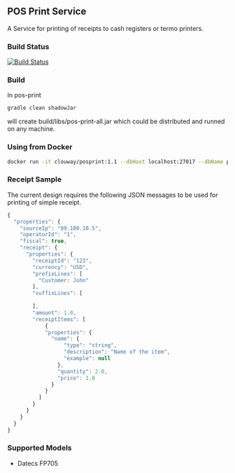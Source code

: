## POS Print Service 

A Service for printing of receipts to cash registers or termo printers.


### Build Status

[![Build Status](https://travis-ci.org/clouway/pos-print.svg)](https://travis-ci.org/clouway/pos-print)

### Build

In pos-print
```sh
gradle clean shadowJar
```
will create build/libs/pos-print-all.jar which could be distributed 
and runned on any machine.

### Using from Docker

```sh
docker run -it clouway/posprint:1.1 --dbHost localhost:27017 --dbName posprint
```

### Receipt Sample 

The current design requires the following JSON messages to be used for printing 
of simple receipt.

```javascript
{
  "properties": {
    "sourceIp": "89.100.10.5",
    "operatorId": "1",
    "fiscal": true,
    "receipt": {
      "properties": {
        "receiptId": "123",
        "currency": "USD",
        "prefixLines": [
          "Customer: John"
        ],
        "suffixLines": [
          
        ],
        "amount": 1.0,
        "receiptItems": [
            {
            "properties": {
              "name": {
                  "type": "string",
                  "description": "Name of the item",
                  "example": null
                },
                "quantity": 2.0,
                "price": 1.0
              }
            }
          ]
        }
      }
    }
  }
}
```

### Supported Models 
 * Datecs FP705
